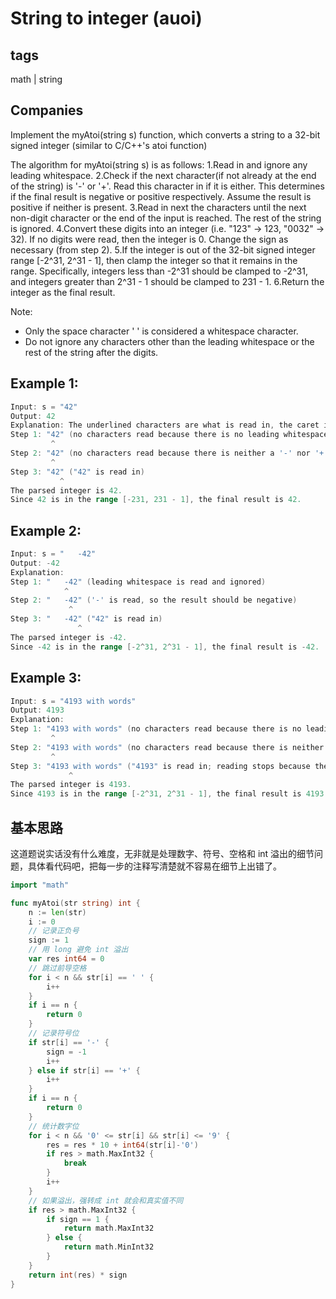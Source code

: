 # String to integer (auoi)

## tags
math | string

## Companies
Implement the myAtoi(string s) function, which converts a string to a 32-bit signed integer (similar to C/C++'s atoi function)

The algorithm for myAtoi(string s) is as follows:
1.Read in and ignore any leading whitespace.
2.Check if the next character(if not already at the end of the string) is '-' or '+'. Read this character in if it is either. This
determines if the final result is negative or positive respectively. Assume the result is positive if neither is present.
3.Read in next the characters until the next non-digit character or the end of the input is reached. The rest of the string is ignored.
4.Convert these digits into an integer (i.e. "123" -> 123, "0032" -> 32). If no digits were read, then the integer is 0. Change the sign as necessary (from step 2).
5.If the integer is out of the 32-bit signed integer range [-2^31, 2^31 - 1], then clamp the integer so that it remains in the range. Specifically, integers less than -2^31 should be clamped to -2^31, and integers greater than 2^31 - 1 should be clamped to 231 - 1.
6.Return the integer as the final result.

Note:

- Only the space character ' ' is considered a whitespace character.
- Do not ignore any characters other than the leading whitespace or the rest of the string after the digits.

## Example 1:
```go
Input: s = "42"
Output: 42
Explanation: The underlined characters are what is read in, the caret is the current reader position.
Step 1: "42" (no characters read because there is no leading whitespace)
         ^
Step 2: "42" (no characters read because there is neither a '-' nor '+')
         ^
Step 3: "42" ("42" is read in)
           ^
The parsed integer is 42.
Since 42 is in the range [-231, 231 - 1], the final result is 42.
```

## Example 2:
```go
Input: s = "   -42"
Output: -42
Explanation:
Step 1: "   -42" (leading whitespace is read and ignored)
            ^
Step 2: "   -42" ('-' is read, so the result should be negative)
             ^
Step 3: "   -42" ("42" is read in)
               ^
The parsed integer is -42.
Since -42 is in the range [-2^31, 2^31 - 1], the final result is -42.
```

## Example 3:
```go
Input: s = "4193 with words"
Output: 4193
Explanation:
Step 1: "4193 with words" (no characters read because there is no leading whitespace)
         ^
Step 2: "4193 with words" (no characters read because there is neither a '-' nor '+')
         ^
Step 3: "4193 with words" ("4193" is read in; reading stops because the next character is a non-digit)
             ^
The parsed integer is 4193.
Since 4193 is in the range [-2^31, 2^31 - 1], the final result is 4193.
```

## 基本思路
这道题说实话没有什么难度，无非就是处理数字、符号、空格和 int 溢出的细节问题，具体看代码吧，把每一步的注释写清楚就不容易在细节上出错了。

```go
import "math"

func myAtoi(str string) int {
    n := len(str)
    i := 0
    // 记录正负号
    sign := 1
    // 用 long 避免 int 溢出
    var res int64 = 0
    // 跳过前导空格
    for i < n && str[i] == ' ' {
        i++
    }
    if i == n {
        return 0
    }
    // 记录符号位
    if str[i] == '-' {
        sign = -1
        i++
    } else if str[i] == '+' {
        i++
    }
    if i == n {
        return 0
    }
    // 统计数字位
    for i < n && '0' <= str[i] && str[i] <= '9' {
        res = res * 10 + int64(str[i]-'0')
        if res > math.MaxInt32 {
            break
        }
        i++
    }
    // 如果溢出，强转成 int 就会和真实值不同
    if res > math.MaxInt32 {
        if sign == 1 {
            return math.MaxInt32
        } else {
            return math.MinInt32
        }
    }
    return int(res) * sign
}
```
